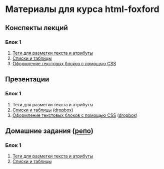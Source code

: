 # Материалы для курса html-foxford

## Конспекты лекций

### Блок 1

1. [Теги для разметки текста и атрибуты](lessons/html-base.md)
2. [Списки и таблицы](lessons/lists-and-tables.md)
3. [Оформление текстовых блоков с помощью CSS](lessons/text-css.md)

## Презентации

### Блок 1

1. Теги для разметки текста и атрибуты
2. [Списки и таблицы](/presentations/lists-and-tables-master) ([dropbox](https://www.dropbox.com/s/zcvaiuxelwcb2up/Lists-n-tables.pdf?dl=0))
3. [Оформление текстовых блоков с помощью CSS](/presentations/text-css) ([dropbox](https://www.dropbox.com/s/1elqsr72i7ezhcm/text-css.pdf?dl=0))

## Домашние задания ([репо](https://github.com/netology-code/html-foxford-homeworks/tree/master/tags))

### Блок 1

1. [Теги для разметки текста и атрибуты](https://netology-code.github.io/html-foxford-homeworks/tags/)  
2. [Списки и таблицы](https://netology-code.github.io/html-foxford-homeworks/list-n-tables/)